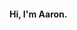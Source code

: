 
#### Hi, I'm Aaron.

<!-- ![](https://github-readme-stats.vercel.app/api?username=Aaronlamz&count_private=true&show_icons=true&icon_color=0366d6&text_color=24292e&bg_color=ffffff&hide_title=true) -->
<!-- ![](https://github-readme-stats.vercel.app/api/top-langs/?username=Aaronlamz&layout=compact) -->
